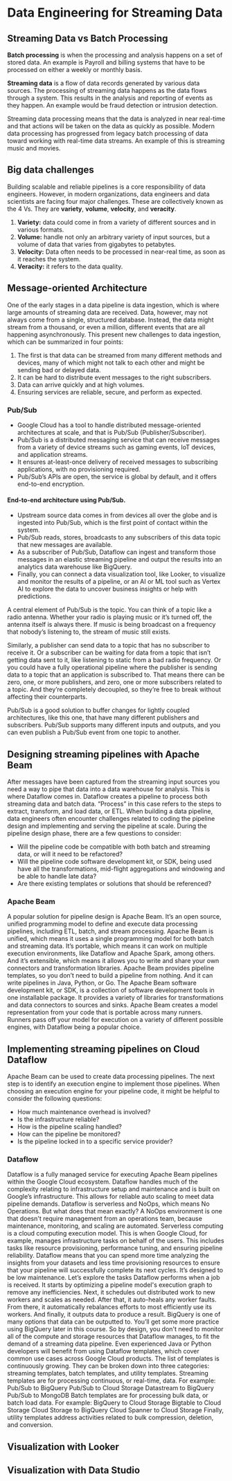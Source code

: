# Data Engineering for Streaming Data

## Streaming Data vs Batch Processing
**Batch processing** is when the processing and analysis happens on a set of stored data. An example is Payroll and billing systems that have to be processed on either a weekly or monthly basis.

**Streaming data** is a flow of data records generated by various data sources. The processing of streaming data happens as the data flows through a system.
This results in the analysis and reporting of events as they happen. An example would be fraud detection or intrusion detection.

Streaming data processing means that the data is analyzed in near real-time and that actions will be taken on the data as quickly as possible.
Modern data processing has progressed from legacy batch processing of data toward working with real-time data streams. An example of this is streaming music and movies.
## Big data challenges
Building scalable and reliable pipelines is a core responsibility of data engineers. However, in modern organizations, data engineers and data scientists are facing four major challenges. These are collectively known as the 4 Vs. They are **variety**, **volume**, **velocity**, and **veracity**.
1. **Variety:** data could come in from a variety of different sources and in various formats.
2. **Volume:** handle not only an arbitrary variety of input sources, but a volume of data that varies from gigabytes to petabytes.
3. **Velocity:** Data often needs to be processed in near-real time, as soon as it reaches the system.
4. **Veracity:** it refers to the data quality.

## Message-oriented Architecture
One of the early stages in a data pipeline is data ingestion, which is where large amounts of streaming data are received. Data, however, may not always come from a single, structured database. Instead, the data might stream from a thousand, or even a million, different events that are all happening asynchronously.
This present new challenges to data ingestion, which can be summarized in four points: 
1. The first is that data can be streamed from many different methods and devices, many of which might not talk to each other and might be sending bad or delayed data.
2. It can be hard to distribute event messages to the right subscribers.
3. Data can arrive quickly and at high volumes.
4. Ensuring services are reliable, secure, and perform as expected.

### Pub/Sub
- Google Cloud has a tool to handle distributed message-oriented architectures at scale, and that is Pub/Sub (Publisher/Subscriber).
- Pub/Sub is a distributed messaging service that can receive messages from a variety of device streams such as gaming events, IoT devices, and application streams.
- It ensures at-least-once delivery of received messages to subscribing applications, with no provisioning required.
- Pub/Sub’s APIs are open, the service is global by default, and it offers end-to-end encryption.

#### End-to-end architecture using Pub/Sub.
- Upstream source data comes in from devices all over the globe and is ingested into Pub/Sub, which is the first point of contact within the system.
- Pub/Sub reads, stores, broadcasts to any subscribers of this data topic that new messages are available.
- As a subscriber of Pub/Sub, Dataflow can ingest and transform those messages in an elastic streaming pipeline and output the results into an analytics data warehouse like BigQuery.
- Finally, you can connect a data visualization tool, like Looker, to visualize and monitor the results of a pipeline, or an AI or ML tool such as Vertex AI to explore the data to uncover business insights or help with predictions.

A central element of Pub/Sub is the topic. You can think of a topic like a radio antenna. Whether your radio is playing music or it’s turned off, the antenna itself is always there. If music is being broadcast on a frequency that nobody’s listening to, the stream of music still exists.

Similarly, a publisher can send data to a topic that has no subscriber to receive it. Or a subscriber can be waiting for data from a topic that isn’t getting data sent to it, like listening to static from a bad radio frequency. Or you could have a fully operational pipeline where the publisher is sending data to a topic that an application is subscribed to. That means there can be zero, one, or more publishers, and zero, one or more subscribers related to a topic.
And they’re completely decoupled, so they’re free to break without affecting their counterparts.

Pub/Sub is a good solution to buffer changes for lightly coupled architectures, like this one, that have many different publishers and subscribers.
Pub/Sub supports many different inputs and outputs, and you can even publish a Pub/Sub event from one topic to another.

## Designing streaming pipelines with Apache Beam
 After messages have been captured from the streaming input sources you need a way to pipe that data into a data warehouse for analysis.
This is where Dataflow comes in.
Dataflow creates a pipeline to process both streaming data and batch data.
“Process” in this case refers to the steps to extract, transform, and load data, or ETL.
When building a data pipeline, data engineers often encounter challenges related to coding the pipeline design and implementing and serving the pipeline at scale.
During the pipeline design phase, there are a few questions to consider: 
- Will the pipeline code be compatible with both batch and streaming data, or will it need to be refactored?
- Will the pipeline code software development kit, or SDK, being used have all the transformations, mid-flight aggregations and windowing and be able to handle late data?
- Are there existing templates or solutions that should be referenced?

### Apache Beam
A popular solution for pipeline design is Apache Beam.
It’s an open source, unified programming model to define and execute data processing pipelines, including ETL, batch, and stream processing.
Apache Beam is unified, which means it uses a single programming model for both batch and streaming data.
It’s portable, which means it can work on multiple execution environments, like Dataflow and Apache Spark, among others.
And it’s extensible, which means it allows you to write and share your own connectors and transformation libraries.
Apache Beam provides pipeline templates, so you don’t need to build a pipeline from nothing.
And it can write pipelines in Java, Python, or Go.
The Apache Beam software development kit, or SDK, is a collection of software development tools in one installable package.
It provides a variety of libraries for transformations and data connectors to sources and sinks.
Apache Beam creates a model representation from your code that is portable across many runners.
Runners pass off your model for execution on a variety of different possible engines, with Dataflow being a popular choice.

## Implementing streaming pipelines on Cloud Dataflow
Apache Beam can be used to create data processing pipelines. The next step is to identify an execution engine to implement those pipelines.
When choosing an execution engine for your pipeline code, it might be helpful to consider the following questions:
- How much maintenance overhead is involved?
- Is the infrastructure reliable?
- How is the pipeline scaling handled?
- How can the pipeline be monitored?
- Is the pipeline locked in to a specific service provider?

### Dataflow
Dataflow is a fully managed service for executing Apache Beam pipelines within the Google Cloud ecosystem.
Dataflow handles much of the complexity relating to infrastructure setup and maintenance and is built on Google’s infrastructure.
This allows for reliable auto scaling to meet data pipeline demands.
Dataflow is serverless and NoOps, which means No Operations.
But what does that mean exactly?
A NoOps environment is one that doesn't require management from an operations team, because maintenance, monitoring, and scaling are automated.
Serverless computing is a cloud computing execution model.
This is when Google Cloud, for example, manages infrastructure tasks on behalf of the users.
This includes tasks like resource provisioning, performance tuning, and ensuring pipeline reliability.
Dataflow means that you can spend more time analyzing the insights from your datasets and less time provisioning resources to ensure that your pipeline will successfully complete its next cycles.
It’s designed to be low maintenance.
Let’s explore the tasks Dataflow performs when a job is received.
It starts by optimizing a pipeline model's execution graph to remove any inefficiencies.
Next, it schedules out distributed work to new workers and scales as needed.
After that, it auto-heals any worker faults.
From there, it automatically rebalances efforts to most efficiently use its workers.
And finally, it outputs data to produce a result.
BigQuery is one of many options that data can be outputted to.
You’ll get some more practice using BigQuery later in this course.
So by design, you don't need to monitor all of the compute and storage resources that Dataflow manages, to fit the demand of a streaming data pipeline.
Even experienced Java or Python developers will benefit from using Dataflow templates, which cover common use cases across Google Cloud products.
The list of templates is continuously growing.
They can be broken down into three categories: streaming templates, batch templates, and utility templates.
Streaming templates are for processing continuous, or real-time, data.
For example: Pub/Sub to BigQuery Pub/Sub to Cloud Storage Datastream to BigQuery Pub/Sub to MongoDB Batch templates are for processing bulk data, or batch load data.
For example: BigQuery to Cloud Storage Bigtable to Cloud Storage Cloud Storage to BigQuery Cloud
Spanner to Cloud Storage Finally, utility templates address activities related to bulk compression, deletion, and conversion.

## Visualization with Looker

## Visualization with Data Studio
